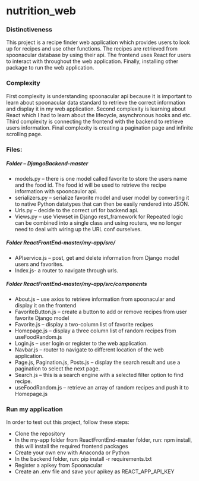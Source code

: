 # nutrition_web

### Distinctiveness
This project is a recipe finder web application which provides users to look up for recipes and use other functions. The recipes are retrieved from spoonacular database by using their api. The frontend uses React for users to interact with throughout the web application. Finally, installing other package to run the web application.

### Complexity
First complexity is understanding spoonacular api because it is important to learn about spoonacular data standard to retrieve the correct information and display it in my web application. Second complexity is learning about React which I had to learn about the lifecycle, asynchronous hooks and etc. Third complexity is connecting the frontend with the backend to retrieve users information. Final complexity is creating a pagination page and infinite scrolling page.

### Files:

##### Folder – DjangoBackend-master
- models.py – there is one model called favorite to store the users name and the food id. The food id will be used to retrieve the recipe information with spooncaulor api.
- serializers.py – serialize favorite model and user model by converting it to native Python datatypes that can then be easily rendered into JSON.
- Urls.py – decide to the correct url for backend api.
- Views.py – use Viewset in Django rest_framework for Repeated logic can be combined into a single class and using routers, we no longer need to deal with wiring up the URL conf ourselves.

##### Folder ReactFrontEnd-master/my-app/src/
- APIservice.js – post, get and delete information from Django model users and favorites.
- Index.js- a router to navigate through urls.

##### Folder ReactFrontEnd-master/my-app/src/components
- About.js – use axios to retrieve information from spoonacular and display it on the frontend
- FavoriteButton.js – create a button to add or remove recipes from user favorite Django model
- Favorite.js – display a two-column list of favorite recipes
- Homepage.js – display a three column list of random recipes from useFoodRandom.js
- Login.js – user login or register to the web application.
- Navbar.js – router to navigate to different location of the web application.
- Page.js, Pagination.js, Posts.js – display the search result and use a pagination to select the next page.
- Search.js – this is a search engine with a selected filter option to find recipe.
- useFoodRandom.js – retrieve an array of random recipes and push it to Homepage.js

### Run my application
In order to test out this project, follow these steps:

-   Clone the repository
-   In the my-app folder from ReactFrontEnd-master folder, run: npm install, this will install the required frontend packages
-   Create your own env with Anaconda or Python
-   In the backend folder, run: pip install -r requirements.txt
-   Register a apikey from Spoonacular
-   Create an .env file and save your apikey as REACT_APP_API_KEY
